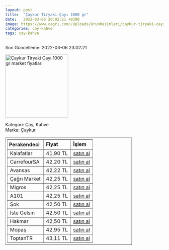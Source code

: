 ```yaml
---
layout: post
title:  "Çaykur Tiryaki Çayı 1000 gr"
date:   2022-03-06 20:02:21 +0300
image: https://www.cagri.com//Uploads/UrunResimleri/caykur-tiryaki-cayi-1000-gr-0103.jpg
categories: cay-kahve
tags: cay-kahve
---
```


Son Güncelleme: 2022-03-06 23:02:21

<img src="https://www.cagri.com//Uploads/UrunResimleri/caykur-tiryaki-cayi-1000-gr-0103.jpg" width="200" alt="Çaykur Tiryaki Çayı 1000 gr market fiyatları" />

Kategori: Çay, Kahve
<br />
Marka: Çaykur

<table border="1" style="padding: 5px;width:80%;">
  <tr>
    <td style="padding: 5px;"><strong>Perakendeci</strong></td>
    <td><strong>Fiyat</strong></td>
    <td><strong>İşlem</strong></td>
  </tr>
  <tr>
              <td>Kalafatlar</td>
              <td>41,90 TL</td>
              <td><a target="_blank" href="https://www.kalafatlar.com/urun/caykur-tiryaki-cayi-1-kg">satın al</a></td>
            </tr><tr>
              <td>CarrefourSA</td>
              <td>42,20 TL</td>
              <td><a target="_blank" href="https://www.carrefoursa.com/caykur-tiryaki-cayi-1000-g-p-30097422">satın al</a></td>
            </tr><tr>
              <td>Avansas</td>
              <td>42,22 TL</td>
              <td><a target="_blank" href="https://www.avansas.com/caykur-tiryaki-cayi-1000-gr-p-50129">satın al</a></td>
            </tr><tr>
              <td>Çağrı Market</td>
              <td>42,25 TL</td>
              <td><a target="_blank" href="https://www.cagri.com/caykur-tiryaki-cayi-1000-gr">satın al</a></td>
            </tr><tr>
              <td>Migros</td>
              <td>42,25 TL</td>
              <td><a target="_blank" href="https://www.migros.com.tr/caykur-tiryaki-cayi-1000-g-p-2f7993">satın al</a></td>
            </tr><tr>
              <td>A101</td>
              <td>42,25 TL</td>
              <td><a target="_blank" href="https://www.a101.com.tr/market/caykur-tiryaki-cayi-1000-gr/">satın al</a></td>
            </tr><tr>
              <td>Şok</td>
              <td>42,50 TL</td>
              <td><a target="_blank" href="https://www.sokmarket.com.tr/tiryaki-cayi-1000-gr-p-2431/">satın al</a></td>
            </tr><tr>
              <td>İste Gelsin</td>
              <td>42,50 TL</td>
              <td><a target="_blank" href="https://www.istegelsin.com/urun/caykur-tiryaki-cayi-1-kg_CAY15-AD">satın al</a></td>
            </tr><tr>
              <td>Hakmar</td>
              <td>42,50 TL</td>
              <td><a target="_blank" href="https://www.hakmarexpress.com.tr/urun/gida-caykur-tiryaki-siyah-cay-1000gr">satın al</a></td>
            </tr><tr>
              <td>Mopaş</td>
              <td>42,95 TL</td>
              <td><a target="_blank" href="https://www.mopas.com.tr/caykur-tiryaki-1000-gr/p/29552">satın al</a></td>
            </tr><tr>
              <td>ToptanTR</td>
              <td>43,11 TL</td>
              <td><a target="_blank" href="https://www.toptantr.com/tr/caykur-tiryaki-cayi-1000-gr">satın al</a></td>
            </tr>
</table>
